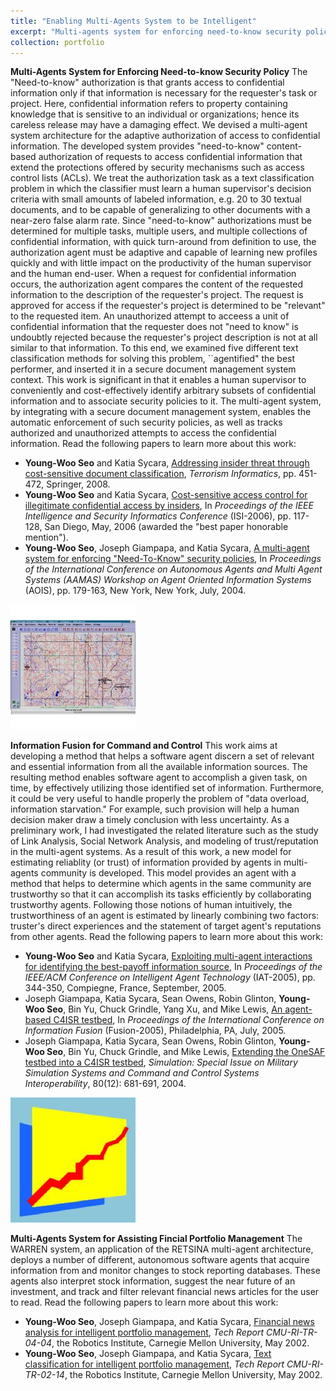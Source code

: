 ```yaml
---
title: "Enabling Multi-Agents System to be Intelligent"
excerpt: "Multi-agents system for enforcing need-to-know security policy, information fusion for command and control, multi-agents system for assisting financial portfolio management."
collection: portfolio
---
```


**Multi-Agents System for Enforcing Need-to-know Security Policy** The "Need-to-know" authorization is that grants access to confidential information only if that information is necessary for the requester's task or project. Here, confidential information refers to property containing knowledge that is sensitive to an individual or organizations; hence its careless release may have a damaging effect. We devised a multi-agent system architecture for the adaptive authorization of access to confidential information. The developed system provides "need-to-know" content-based authorization of requests to access confidential information that extend the protections offered by security mechanisms such as access control lists (ACLs). We treat the authorization task as a text classification problem in which the classifier must learn a human supervisor's decision criteria with small amounts of labeled information, e.g. 20 to 30 textual documents, and to be capable of generalizing to other documents with a near-zero false alarm rate. Since "need-to-know" authorizations must be determined for multiple tasks, multiple users, and multiple collections of confidential information, with quick turn-around from definition to use, the authorization agent must be adaptive and capable of learning new profiles quickly and with little impact on the productivity of the human supervisor and the human end-user. When a request for confidential information occurs, the authorization agent compares the content of the requested information to the description of the requester's project. The request is approved for access if the requester's project is determined to be "relevant" to the requested item. An unauthorized attempt to acceess a unit of confidential information that the requester does not "need to know" is undoubtly rejected because the requester's project description is not at all similar to that information. To this end, we examined five different text classification methods for solving this problem, ``agentified" the best performer, and inserted it in a secure document management system context. This work is significant in that it enables a human supervisor to conveniently and cost-effectively identify arbitrary subsets of confidential information and to associate security policies to it. The multi-agent system, by integrating with a secure document management system, enables the automatic enforcement of such security policies, as well as tracks authorized and unauthorized attempts to access the confidential information. Read the following papers to learn more about this work:
* **Young-Woo Seo** and Katia Sycara, [Addressing insider threat through cost-sensitive document classification](https://link.springer.com/chapter/10.1007%2F978-0-387-71613-8_21), *Terrorism Informatics*, pp. 451-472, Springer, 2008.
* **Young-Woo Seo** and Katia Sycara, [Cost-sensitive access control for illegitimate confidential access by insiders](https://link.springer.com/chapter/10.1007%2F11760146_11), In *Proceedings of the IEEE Intelligence and Security Informatics Conference* (ISI-2006), pp. 117-128, San Diego, May, 2006 (awarded the "best paper honorable mention"). 
* **Young-Woo Seo**, Joseph Giampapa, and Katia Sycara, [A multi-agent system for enforcing "Need-To-Know" security policies](https://www.ri.cmu.edu/publications/a-multi-agent-system-for-enforcing-need-to-know-security-policies/), In *Proceedings of the International Conference on Autonomous Agents and Multi Agent Systems (AAMAS) Workshop on Agent Oriented Information Systems* (AOIS), pp. 179-163, New York, New York, July, 2004.

<img src="/images/pret.jpg"/>

**Information Fusion for Command and Control** This work aims at developing a method that helps a software agent discern a set of relevant and essential information from all the available information sources. The resulting method enables software agent to accomplish a given task, on time, by effectively utilizing those identified set of information. Furthermore, it could be very useful to handle properly the problem of "data overload, information starvation." For example, such provision will help a human decision maker draw a timely conclusion with less uncertainty. As a preliminary work, I had investigated the related literature such as the study of Link Analysis, Social Network Analysis, and modeling of trust/reputation in the multi-agent systems. As a result of this work, a new model for estimating reliablity (or trust) of information provided by agents in multi-agents community is developed. This model provides an agent with a method that helps to determine which agents in the same community are trustworthy so that it can accomplish its tasks efficiently by collaborating trustworthy agents. Following those notions of human intuitively, the trustworthiness of an agent is estimated by linearly combining two factors: truster's direct experiences and the statement of target agent's reputations from other agents. Read the following papers to learn more about this work:

* **Young-Woo Seo** and Katia Sycara, [Exploiting multi-agent interactions for identifying the best-payoff information source](https://ieeexplore.ieee.org/document/1565564/), In *Proceedings of the IEEE/ACM Conference on Intelligent Agent Technology* (IAT-2005), pp. 344-350, Compiegne, France, September, 2005. 
* Joseph Giampapa, Katia Sycara, Sean Owens, Robin Glinton, **Young-Woo Seo**, Bin Yu, Chuck Grindle, Yang Xu, and Mike Lewis, [An agent-based C4ISR testbed](https://ieeexplore.ieee.org/document/1592030/), In *Proceedings of the International Conference on Information Fusion* (Fusion-2005), Philadelphia, PA, July, 2005.
* Joseph Giampapa, Katia Sycara, Sean Owens, Robin Glinton, **Young-Woo Seo**, Bin Yu, Chuck Grindle, and Mike Lewis, [Extending the OneSAF testbed into a C4ISR testbed](http://journals.sagepub.com/doi/10.1177/0037549704050348), *Simulation: Special Issue on Military Simulation Systems and Command and Control Systems Interoperability*, 80(12): 681-691, 2004. 

<img src="/images/warren.jpg"/>

**Multi-Agents System for Assisting Fincial Portfolio Management** The WARREN system, an application of the RETSINA multi-agent architecture, deploys a number of different, autonomous software agents that acquire information from and monitor changes to stock reporting databases. These agents also interpret stock information, suggest the near future of an investment, and track and filter relevant financial news articles for the user to read. Read the following papers to learn more about this work: 
* **Young-Woo Seo**, Joseph Giampapa, and Katia Sycara, [Financial news analysis for intelligent portfolio management](https://www.ri.cmu.edu/publications/financial-news-analysis-for-intelligent-portfolio-management/), *Tech Report CMU-RI-TR-04-04*, the Robotics Institute, Carnegie Mellon University, May 2002.
* **Young-Woo Seo**, Joseph Giampapa, and Katia Sycara, [Text classification for intelligent portfolio management](https://www.ri.cmu.edu/publication_view.html?pub_id=3976), *Tech Report CMU-RI-TR-02-14*, the Robotics Institute, Carnegie Mellon University, May 2002.

